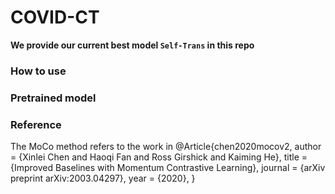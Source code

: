 # COVID-CT


**We provide our current best model `Self-Trans` in this repo**

 

### How to use


### Pretrained model

### Reference 
The MoCo method refers to the work in 
 @Article{chen2020mocov2,
   author  = {Xinlei Chen and Haoqi Fan and Ross Girshick and Kaiming He},
   title   = {Improved Baselines with Momentum Contrastive Learning},
   journal = {arXiv preprint arXiv:2003.04297},
   year    = {2020},
 }


 


